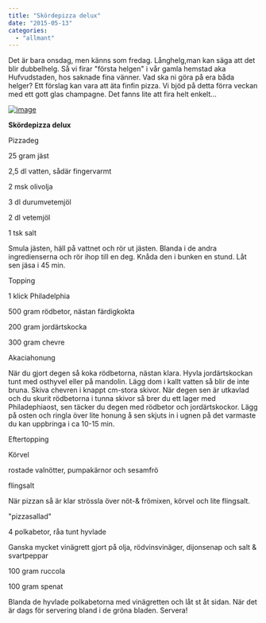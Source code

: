 ```yaml
---
title: "Skördepizza delux"
date: "2015-05-13"
categories: 
  - "allmant"
---
```


Det är bara onsdag, men känns som fredag. Långhelg,man kan säga att det blir dubbelhelg. Så vi firar "första helgen" i vår gamla hemstad aka Hufvudstaden, hos saknade fina vänner. Vad ska ni göra på era båda helger? Ett förslag kan vara att äta finfin pizza. Vi bjöd på detta förra veckan med ett gott glas champagne. Det fanns lite att fira helt enkelt...

[![image](/static/img/image3-1024x768.jpg)](http://import.local/wp-content/uploads/2015/05/image3.jpg)

**Skördepizza delux**

Pizzadeg

25 gram jäst

2,5 dl vatten, sådär fingervarmt

2 msk olivolja

3 dl durumvetemjöl

2 dl vetemjöl

1 tsk salt

Smula jästen, häll på vattnet och rör ut jästen. Blanda i de andra ingredienserna och rör ihop till en deg. Knåda den i bunken en stund. Låt sen jäsa i 45 min.

Topping

1 klick Philadelphia

500 gram rödbetor, nästan färdigkokta

200 gram jordärtskocka

300 gram chevre

Akaciahonung

När du gjort degen så koka rödbetorna, nästan klara. Hyvla jordärtskockan tunt med osthyvel eller på mandolin. Lägg dom i kallt vatten så blir de inte bruna. Skiva chevren i knappt cm-stora skivor. När degen sen är utkavlad och du skurit rödbetorna i tunna skivor så brer du ett lager med Philadephiaost, sen täcker du degen med rödbetor och jordärtskockor. Lägg på osten och ringla över lite honung å sen skjuts in i ugnen på det varmaste du kan uppbringa i ca 10-15 min.

Eftertopping

Körvel

rostade valnötter, pumpakärnor och sesamfrö

flingsalt

När pizzan så är klar strössla över nöt-& frömixen, körvel och lite flingsalt.

"pizzasallad"

4 polkabetor, råa tunt hyvlade

Ganska mycket vinägrett gjort på olja, rödvinsvinäger, dijonsenap och salt & svartpeppar

100 gram ruccola

100 gram spenat

Blanda de hyvlade polkabetorna med vinägretten och låt st åt sidan. När det är dags för servering bland i de gröna bladen. Servera!
